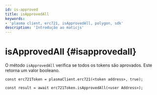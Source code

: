 ```yaml
---
id: is-approved
title: isApprovedAll
keywords:
- 'plasma client, erc721, isApprovedAll, polygon, sdk'
description: 'Introdução ao maticjs'
---
```


# isApprovedAll {#isapprovedall}

O método `isApprovedAll` verifica se todos os tokens são aprovados. Este retorna um valor booleano.

```
const erc721Token = plasmaClient.erc721(<token address>, true);

const result = await erc721Token.isApprovedAll(<user Address>);

```
